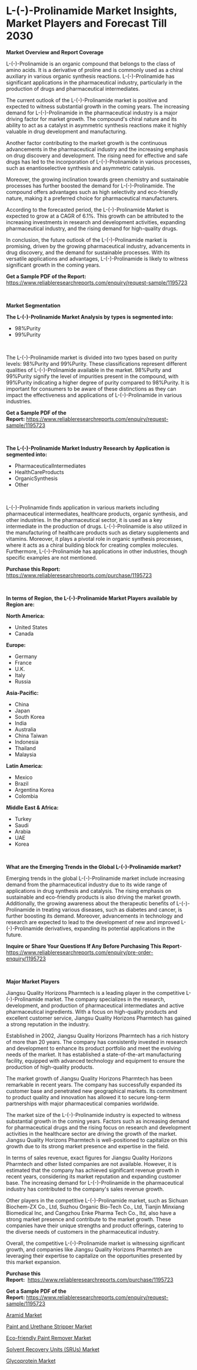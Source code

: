 <p><h1>L-(-)-Prolinamide Market Insights, Market Players and Forecast Till 2030</h1></p><p><strong>Market Overview and Report Coverage</strong></p>
<p><p>L-(-)-Prolinamide is an organic compound that belongs to the class of amino acids. It is a derivative of proline and is commonly used as a chiral auxiliary in various organic synthesis reactions. L-(-)-Prolinamide has significant applications in the pharmaceutical industry, particularly in the production of drugs and pharmaceutical intermediates.</p><p>The current outlook of the L-(-)-Prolinamide market is positive and expected to witness substantial growth in the coming years. The increasing demand for L-(-)-Prolinamide in the pharmaceutical industry is a major driving factor for market growth. The compound's chiral nature and its ability to act as a catalyst in asymmetric synthesis reactions make it highly valuable in drug development and manufacturing.</p><p>Another factor contributing to the market growth is the continuous advancements in the pharmaceutical industry and the increasing emphasis on drug discovery and development. The rising need for effective and safe drugs has led to the incorporation of L-(-)-Prolinamide in various processes, such as enantioselective synthesis and asymmetric catalysis.</p><p>Moreover, the growing inclination towards green chemistry and sustainable processes has further boosted the demand for L-(-)-Prolinamide. The compound offers advantages such as high selectivity and eco-friendly nature, making it a preferred choice for pharmaceutical manufacturers.</p><p>According to the forecasted period, the L-(-)-Prolinamide Market is expected to grow at a CAGR of 6.1%. This growth can be attributed to the increasing investments in research and development activities, expanding pharmaceutical industry, and the rising demand for high-quality drugs.</p><p>In conclusion, the future outlook of the L-(-)-Prolinamide market is promising, driven by the growing pharmaceutical industry, advancements in drug discovery, and the demand for sustainable processes. With its versatile applications and advantages, L-(-)-Prolinamide is likely to witness significant growth in the coming years.</p></p>
<p><strong>Get a Sample PDF of the Report:</strong> <a href="https://www.reliableresearchreports.com/enquiry/request-sample/1195723">https://www.reliableresearchreports.com/enquiry/request-sample/1195723</a></p>
<p>&nbsp;</p>
<p><strong>Market Segmentation</strong></p>
<p><strong>The L-(-)-Prolinamide Market Analysis by types is segmented into:</strong></p>
<p><ul><li>98%Purity</li><li>99%Purity</li></ul></p>
<p>&nbsp;</p>
<p><p>The L-(-)-Prolinamide market is divided into two types based on purity levels: 98%Purity and 99%Purity. These classifications represent different qualities of L-(-)-Prolinamide available in the market. 98%Purity and 99%Purity signify the level of impurities present in the compound, with 99%Purity indicating a higher degree of purity compared to 98%Purity. It is important for consumers to be aware of these distinctions as they can impact the effectiveness and applications of L-(-)-Prolinamide in various industries.</p></p>
<p><strong>Get a Sample PDF of the Report:</strong>&nbsp;<a href="https://www.reliableresearchreports.com/enquiry/request-sample/1195723">https://www.reliableresearchreports.com/enquiry/request-sample/1195723</a></p>
<p>&nbsp;</p>
<p><strong>The L-(-)-Prolinamide Market Industry Research by Application is segmented into:</strong></p>
<p><ul><li>PharmaceuticalIntermediates</li><li>HealthCareProducts</li><li>OrganicSynthesis</li><li>Other</li></ul></p>
<p>&nbsp;</p>
<p><p>L-(-)-Prolinamide finds application in various markets including pharmaceutical intermediates, healthcare products, organic synthesis, and other industries. In the pharmaceutical sector, it is used as a key intermediate in the production of drugs. L-(-)-Prolinamide is also utilized in the manufacturing of healthcare products such as dietary supplements and vitamins. Moreover, it plays a pivotal role in organic synthesis processes, where it acts as a chiral building block for creating complex molecules. Furthermore, L-(-)-Prolinamide has applications in other industries, though specific examples are not mentioned.</p></p>
<p><strong>Purchase this Report:</strong>&nbsp; <a href="https://www.reliableresearchreports.com/purchase/1195723">https://www.reliableresearchreports.com/purchase/1195723</a></p>
<p>&nbsp;</p>
<p><strong>In terms of Region, the L-(-)-Prolinamide Market Players available by Region are:</strong></p>
<p>
    <p> <strong> North America: </strong>
        <ul>
            <li>United States</li>
            <li>Canada</li>
        </ul>
        </p> 
    <p> <strong> Europe: </strong>
        <ul>
            <li>Germany</li>
            <li>France</li>
            <li>U.K.</li>
            <li>Italy</li>
            <li>Russia</li>
        </ul>
        </p> 
    <p> <strong> Asia-Pacific: </strong>
        <ul>
            <li>China</li>
            <li>Japan</li>
            <li>South Korea</li>
            <li>India</li>
            <li>Australia</li>
            <li>China Taiwan</li>
            <li>Indonesia</li>
            <li>Thailand</li>
            <li>Malaysia</li>
        </ul>
        </p> 
    <p> <strong> Latin America: </strong>
        <ul>
            <li>Mexico</li>
            <li>Brazil</li>
            <li>Argentina Korea</li>
            <li>Colombia</li>
        </ul>
        </p> 
    <p> <strong> Middle East & Africa: </strong>
        <ul>
            <li>Turkey</li>
            <li>Saudi</li>
            <li>Arabia</li>
            <li>UAE</li>
            <li>Korea</li>
        </ul>
    </p>
    </p>
<p>&nbsp;</p>
<p><strong>What are the Emerging Trends in the Global L-(-)-Prolinamide market?</strong></p>
<p><p>Emerging trends in the global L-(-)-Prolinamide market include increasing demand from the pharmaceutical industry due to its wide range of applications in drug synthesis and catalysis. The rising emphasis on sustainable and eco-friendly products is also driving the market growth. Additionally, the growing awareness about the therapeutic benefits of L-(-)-Prolinamide in treating various diseases, such as diabetes and cancer, is further boosting its demand. Moreover, advancements in technology and research are expected to lead to the development of new and improved L-(-)-Prolinamide derivatives, expanding its potential applications in the future.</p></p>
<p><strong>Inquire or Share Your Questions If Any Before Purchasing This Report</strong>- <a href="https://www.reliableresearchreports.com/enquiry/pre-order-enquiry/1195723">https://www.reliableresearchreports.com/enquiry/pre-order-enquiry/1195723</a></p>
<p>&nbsp;</p>
<p><strong>Major Market Players</strong></p>
<p><p>Jiangsu Quality Horizons Pharmtech is a leading player in the competitive L-(-)-Prolinamide market. The company specializes in the research, development, and production of pharmaceutical intermediates and active pharmaceutical ingredients. With a focus on high-quality products and excellent customer service, Jiangsu Quality Horizons Pharmtech has gained a strong reputation in the industry.</p><p>Established in 2002, Jiangsu Quality Horizons Pharmtech has a rich history of more than 20 years. The company has consistently invested in research and development to enhance its product portfolio and meet the evolving needs of the market. It has established a state-of-the-art manufacturing facility, equipped with advanced technology and equipment to ensure the production of high-quality products.</p><p>The market growth of Jiangsu Quality Horizons Pharmtech has been remarkable in recent years. The company has successfully expanded its customer base and penetrated new geographical markets. Its commitment to product quality and innovation has allowed it to secure long-term partnerships with major pharmaceutical companies worldwide.</p><p>The market size of the L-(-)-Prolinamide industry is expected to witness substantial growth in the coming years. Factors such as increasing demand for pharmaceutical drugs and the rising focus on research and development activities in the healthcare sector are driving the growth of the market. Jiangsu Quality Horizons Pharmtech is well-positioned to capitalize on this growth due to its strong market presence and expertise in the field.</p><p>In terms of sales revenue, exact figures for Jiangsu Quality Horizons Pharmtech and other listed companies are not available. However, it is estimated that the company has achieved significant revenue growth in recent years, considering its market reputation and expanding customer base. The increasing demand for L-(-)-Prolinamide in the pharmaceutical industry has contributed to the company's sales revenue growth.</p><p>Other players in the competitive L-(-)-Prolinamide market, such as Sichuan Biochem-ZX Co., Ltd, Suzhou Organic Bio-Tech Co., Ltd, Tianjin Minxiang Biomedical Inc, and Cangzhou Enke Pharma Tech Co., ltd, also have a strong market presence and contribute to the market growth. These companies have their unique strengths and product offerings, catering to the diverse needs of customers in the pharmaceutical industry.</p><p>Overall, the competitive L-(-)-Prolinamide market is witnessing significant growth, and companies like Jiangsu Quality Horizons Pharmtech are leveraging their expertise to capitalize on the opportunities presented by this market expansion.</p></p>
<p><strong>Purchase this Report:</strong>&nbsp;&nbsp;<a href="https://www.reliableresearchreports.com/purchase/1195723">https://www.reliableresearchreports.com/purchase/1195723</a></p>
<p></p>
<p><strong>Get a Sample PDF of the Report:</strong>&nbsp;<a href="https://www.reliableresearchreports.com/enquiry/request-sample/1195723">https://www.reliableresearchreports.com/enquiry/request-sample/1195723</a></p>
<p><p><a href="https://medium.com/@andrewhills1925/aramid-market-size-cagr-trends-2024-2030-2e660cd32c77">Aramid Market</a></p><p><a href="https://github.com/maliyahmorrow6654/Market-Research-Report-List-1/blob/main/paint-and-urethane-stripper-market.md">Paint and Urethane Stripper Market</a></p><p><a href="https://github.com/abdelrhmankishk22/Market-Research-Report-List-1/blob/main/eco-friendly-paint-remover-market.md">Eco-friendly Paint Remover Market</a></p><p><a href="https://www.linkedin.com/pulse/solvent-recovery-units-srus-market-research-report-provides-h7kkc/">Solvent Recovery Units (SRUs) Market</a></p><p><a href="https://medium.com/@leliajewess/glycoprotein-market-size-cagr-trends-2024-2030-11bf559dc2cc">Glycoprotein Market</a></p></p>